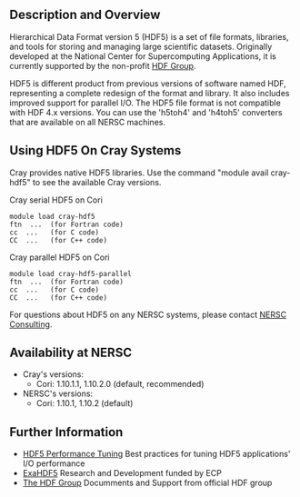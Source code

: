 ## Description and Overview
Hierarchical Data Format version 5 (HDF5) is a set of file formats, libraries,
and tools for storing and managing large scientific datasets. Originally
developed at the National Center for Supercomputing Applications, it is
currently supported by the non-profit [HDF Group](https://www.hdfgroup.org/).

HDF5 is different product from previous versions of software named HDF,
representing a complete redesign of the format and library.  It also includes
improved support for parallel I/O. The HDF5 file format is not compatible with
HDF 4.x versions. You can use the 'h5toh4' and 'h4toh5' converters that are
available on all NERSC machines.

## Using HDF5 On Cray Systems
Cray provides native HDF5 libraries. Use the command "module avail cray-hdf5"
to see the available Cray versions. 

Cray serial HDF5 on Cori

```
module load cray-hdf5
ftn  ...  (for Fortran code)
cc  ...   (for C code)
CC  ...   (for C++ code)
```

Cray parallel HDF5 on Cori

```
module load cray-hdf5-parallel
ftn  ...  (for Fortran code)
cc  ...   (for C code)
CC  ...   (for C++ code)
```

For questions about HDF5 on any NERSC systems, please
contact [NERSC Consulting](https://help.nersc.gov).

## Availability at NERSC

* Cray's versions:
    * Cori: 1.10.1.1, 1.10.2.0 (default, recommended)
* NERSC's versions:
    * Cori: 1.10.1,  1.10.2 (default)

## Further Information 

* [HDF5 Performance Tuning](../../../performance/io/library/index.md) Best
practices for tuning HDF5 applications' I/O performance
* [ExaHDF5](https://sdm.lbl.gov/exahdf5/) Research and Development funded by ECP
* [The HDF Group](https://www.hdfgroup.org/) Documments and Support from official HDF group

